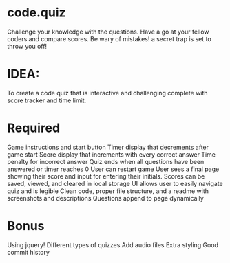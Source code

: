 # code.quiz
Challenge your knowledge with the questions. Have a go at your fellow coders and compare scores. Be wary of mistakes! a secret trap is set to throw you off!

# IDEA:
To create a code quiz that is interactive and challenging complete with score tracker and time limit. 

# Required 
Game instructions and start button
Timer display that decrements after game start 
Score display that increments with every correct answer
Time penalty for incorrect answer
Quiz ends when all questions have been answered or timer reaches 0
User can restart game
User sees a final page showing their score and input for entering their initials.
Scores can be saved, viewed, and cleared in local storage
UI allows user to easily navigate quiz and is legible 
Clean code, proper file structure, and a readme with screenshots and descriptions
Questions append to page dynamically
# Bonus
Using jquery!
Different types of quizzes
Add audio files
Extra styling
Good commit history